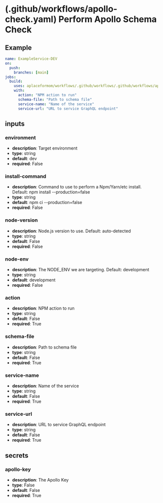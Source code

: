 # (.github/workflows/apollo-check.yaml) Perform Apollo Schema Check

## Example

```yaml
name: ExampleService-DEV
on:
  push:
    branches: [main]
jobs:
  build:
    uses: aplaceformom/workflows/.github/workflows/.github/workflows/apollo-check.yaml@main
    with:
      action: "NPM action to run"
      schema-file: "Path to schema file"
      service-name: "Name of the service"
      service-url: "URL to service GraphQL endpoint"
```

## inputs

### environment

- **description**: Target environment
- **type**: string
- **default**: dev
- **required**: False

### install-command

- **description**: Command to use to perform a Npm/Yarn/etc install. Default: npm install --production=false
- **type**: string
- **default**: npm ci --production=false
- **required**: False

### node-version

- **description**: Node.js version to use. Default: auto-detected
- **type**: string
- **default**: False
- **required**: False

### node-env

- **description**: The NODE_ENV we are targeting. Default: development
- **type**: string
- **default**: development
- **required**: False

### action

- **description**: NPM action to run
- **type**: string
- **default**: False
- **required**: True

### schema-file

- **description**: Path to schema file
- **type**: string
- **default**: False
- **required**: True

### service-name

- **description**: Name of the service
- **type**: string
- **default**: False
- **required**: True

### service-url

- **description**: URL to service GraphQL endpoint
- **type**: string
- **default**: False
- **required**: True

## secrets

### apollo-key

- **description**: The Apollo Key
- **type**: False
- **default**: False
- **required**: True

